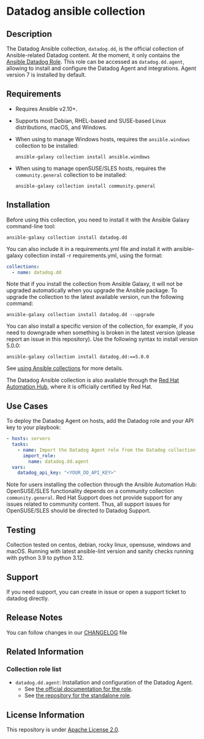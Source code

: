 # Datadog ansible collection

## Description

The Datadog Ansible collection, `datadog.dd`, is the official collection of Ansible-related Datadog content. At the moment, it only contains the [Ansible Datadog Role](https://github.com/DataDog/ansible-datadog/). This role can be accessed as `datadog.dd.agent`, allowing to install and configure the Datadog Agent and integrations. Agent version 7 is installed by default.

## Requirements

- Requires Ansible v2.10+.
- Supports most Debian, RHEL-based and SUSE-based Linux distributions, macOS, and Windows.
- When using to manage Windows hosts, requires the `ansible.windows` collection to be installed:

  ```shell
  ansible-galaxy collection install ansible.windows
  ```
- When using to manage openSUSE/SLES hosts, requires the `community.general` collection to be installed:
  
  ```shell
  ansible-galaxy collection install community.general
  ```

## Installation

Before using this collection, you need to install it with the Ansible Galaxy command-line tool:

```
ansible-galaxy collection install datadog.dd
```

You can also include it in a requirements.yml file and install it with ansible-galaxy collection install -r requirements.yml, using the format:


```yaml
collections:
  - name: datadog.dd
```

Note that if you install the collection from Ansible Galaxy, it will not be upgraded automatically when you upgrade the Ansible package. 
To upgrade the collection to the latest available version, run the following command:

```
ansible-galaxy collection install datadog.dd --upgrade
```

You can also install a specific version of the collection, for example, if you need to downgrade when something is broken in the latest version (please report an issue in this repository). Use the following syntax to install version 5.0.0:

```
ansible-galaxy collection install datadog.dd:==5.0.0
```

See [using Ansible collections](https://docs.ansible.com/ansible/devel/user_guide/collections_using.html) for more details.

The Datadog Ansible collection is also available through the [Red Hat Automation Hub](https://console.redhat.com/ansible/automation-hub/repo/published/datadog/dd/), where it is officially certified by Red Hat.

## Use Cases

To deploy the Datadog Agent on hosts, add the Datadog role and your API key to your playbook:

```yaml
- hosts: servers
  tasks:
    - name: Import the Datadog Agent role from the Datadog collection
      import_role:
        name: datadog.dd.agent
  vars:
    datadog_api_key: "<YOUR_DD_API_KEY>"
```

Note for users installing the collection through the Ansible Automation Hub: OpenSUSE/SLES functionality depends on a community collection `community.general`. Red Hat Support does not provide support for any issues related to community content. Thus, all support issues for OpenSUSE/SLES should be directed to Datadog Support.


## Testing

Collection tested on centos, debian, rocky linux, opensuse, windows and macOS. Running with latest ansible-lint version and sanity checks running with python 3.9 to python 3.12.

## Support

If you need support, you can create in issue or open a support ticket to datadog directly.

## Release Notes

You can follow changes in our [CHANGELOG](CHANGELOG.rst) file

## Related Information

### Collection role list

- `datadog.dd.agent`: Installation and configuration of the Datadog Agent.
  - See [the official documentation for the role](https://docs.datadoghq.com/agent/guide/ansible_standalone_role/#setup).
  - See [the repository for the standalone role](https://github.com/DataDog/ansible-datadog#readme).

## License Information

This repository is under [Apache License 2.0](LICENSE).
